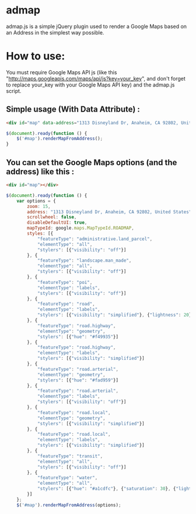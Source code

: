 # admap
admap.js is a simple jQuery plugin used to render a Google Maps based on an Address in the simplest way possible.

# How to use:

You must require Google Maps API js (like this "http://maps.googleapis.com/maps/api/js?key=your_key", and don't forget to replace your_key with your Google Maps API key)
and the admap.js script.

## Simple usage (With Data Attribute) :
```html
<div id="map" data-address="1313 Disneyland Dr, Anaheim, CA 92802, United States"></div>
```
```js
$(document).ready(function () {
    $('#map').renderMapFromAddress();
}
```

## You can set the Google Maps options (and the address) like this :
```html
<div id="map"></div>
```
```js
$(document).ready(function () {
    var options = {
        zoom: 15,
        address: "1313 Disneyland Dr, Anaheim, CA 92802, United States",
        scrollwheel: false,
        disableDefaultUI: true,
        mapTypeId: google.maps.MapTypeId.ROADMAP,
        styles: [{
            "featureType": "administrative.land_parcel",
            "elementType": "all",
            "stylers": [{"visibility": "off"}]
        }, {
            "featureType": "landscape.man_made",
            "elementType": "all",
            "stylers": [{"visibility": "off"}]
        }, {
            "featureType": "poi",
            "elementType": "labels",
            "stylers": [{"visibility": "off"}]
        }, {
            "featureType": "road",
            "elementType": "labels",
            "stylers": [{"visibility": "simplified"}, {"lightness": 20}]
        }, {
            "featureType": "road.highway",
            "elementType": "geometry",
            "stylers": [{"hue": "#f49935"}]
        }, {
            "featureType": "road.highway",
            "elementType": "labels",
            "stylers": [{"visibility": "simplified"}]
        }, {
            "featureType": "road.arterial",
            "elementType": "geometry",
            "stylers": [{"hue": "#fad959"}]
        }, {
            "featureType": "road.arterial",
            "elementType": "labels",
            "stylers": [{"visibility": "off"}]
        }, {
            "featureType": "road.local",
            "elementType": "geometry",
            "stylers": [{"visibility": "simplified"}]
        }, {
            "featureType": "road.local",
            "elementType": "labels",
            "stylers": [{"visibility": "simplified"}]
        }, {
            "featureType": "transit",
            "elementType": "all",
            "stylers": [{"visibility": "off"}]
        }, {
            "featureType": "water",
            "elementType": "all",
            "stylers": [{"hue": "#a1cdfc"}, {"saturation": 30}, {"lightness": 49}]
        }]
    };
    $('#map').renderMapFromAddress(options);
```
